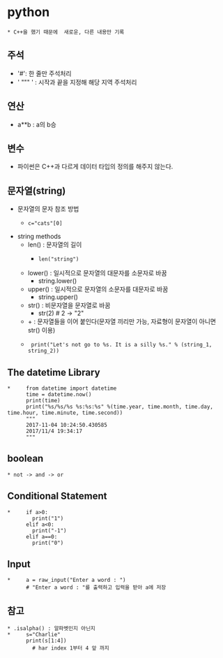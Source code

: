 # python
    * C++을 했기 때문에  새로운, 다른 내용만 기록

## 주석
* '#': 한 줄만 주석처리
* ' """ ' : 시작과 끝을 지정해 해당 지역 주석처리

## 연산
* a**b : a의 b승

## 변수
* 파이썬은 C++과 다르게 데이터 타입의 정의를 해주지 않는다.

## 문자열(string)
* 문자열의 문자 참조 방법
    *     c="cats"[0]
* string methods
    * len() : 문자열의 길이
        *     len("string")
    * lower() : 일시적으로 문자열의 대문자를 소문자로 바꿈
        *    string.lower()
    * upper() : 일시적으로 문자열의 소문자를 대문자로 바꿈
        *    string.upper()
    * str() : 비문자열을 문자열로 바꿈
        *    str(2) # 2 -> "2"
    * \+ : 문자열들을 이어 붙인다(문자열 끼리만 가능, 자료형이 문자열이 아니면 str() 이용)
    *      print("Let's not go to %s. It is a silly %s." % (string_1, string_2))

## The datetime Library
    *     from datetime import datetime
          time = datetime.now()
          print(time)
          print("%s/%s/%s %s:%s:%s" %(time.year, time.month, time.day, time.hour, time.minute, time.second))
          """ 
          2017-11-04 10:24:50.430585
          2017/11/4 19:34:17
          """

## boolean
    * not -> and -> or

## Conditional Statement
    *     if a>0:
            print("1")
          elif a<0:
            print("-1")
          elif a==0:
            print("0")

## Input
    *     a = raw_input("Enter a word : ")
          # "Enter a word : "를 출력하고 입력을 받아 a에 저장


## 참고
    * .isalpha() : 알파벳인지 아닌지
    *     s="Charlie"
          print(s[1:4])
            # har index 1부터 4 앞 까지
